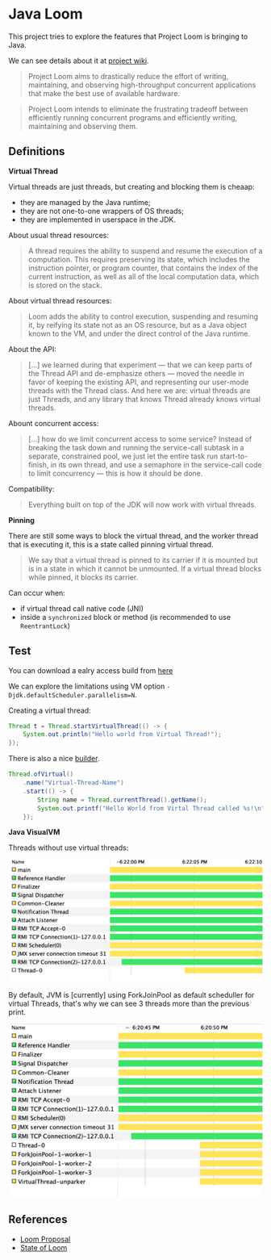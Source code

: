 # Java Loom

This project tries to explore the features that Project Loom is bringing to Java.

We can see details about it at [project wiki](https://wiki.openjdk.java.net/display/loom/Main).

> Project Loom aims to drastically reduce the effort of writing, maintaining, and observing high-throughput concurrent applications that make the best use of available hardware.

> Project Loom intends to eliminate the frustrating tradeoff between efficiently running concurrent programs and efficiently writing, maintaining and observing them.

## Definitions

**Virtual Thread**

Virtual threads are just threads, but creating and blocking them is cheaap:

- they are managed by the Java runtime;
- they are not one-to-one wrappers of OS threads;
- they are implemented in userspace in the JDK.

About usual thread resources:

> A thread requires the ability to suspend and resume the execution of a computation.
> This requires preserving its state, which includes the instruction pointer, or program counter, that contains the index of the current instruction, as well as all of the local computation data, which is stored on the stack.

About virtual thread resources:

> Loom adds the ability to control execution, suspending and resuming it, by reifying its state not as an OS resource, but as a Java object known to the VM, and under the direct control of the Java runtime.

About the API:

> [...] we learned during that experiment — that we can keep parts of the Thread API and de-emphasize others — moved the needle in favor of keeping the existing API, and representing our user-mode threads with the Thread class. And here we are: virtual threads are just Threads, and any library that knows Thread already knows virtual threads.

Abount concurrent access:

> [...] how do we limit concurrent access to some service? Instead of breaking the task down and running the service-call subtask in a separate, constrained pool, we just let the entire task run start-to-finish, in its own thread, and use a semaphore in the service-call code to limit concurrency — this is how it should be done.

Compatibility:

> Everything built on top of the JDK will now work with virtual threads.

**Pinning**

There are still some ways to block the virtual thread, and the worker thread that is executing it, this is a state called pinning virtual thread.

> We say that a virtual thread is pinned to its carrier if it is mounted but is in a state in which it cannot be unmounted. If a virtual thread blocks while pinned, it blocks its carrier.

Can occur when:

- if virtual thread call native code (JNI)
- inside a `synchronized` block or method (is recommended to use `ReentrantLock`)

## Test

You can download a ealry access build from [here](https://jdk.java.net/loom/)

We can explore the limitations using VM option `-Djdk.defaultScheduler.parallelism=N`.

Creating a virtual thread:

```java
Thread t = Thread.startVirtualThread(() -> {
	System.out.println("Hello world from Virtual Thread!");
});
```

There is also a nice [builder](https://download.java.net/java/early_access/loom/docs/api/java.base/java/lang/Thread.Builder.html).

```java
Thread.ofVirtual()
	.name("Virtual-Thread-Name")
	.start(() -> {
		String name = Thread.currentThread().getName();
		System.out.printf("Hello World from Virtal Thread called %s!\n", name);
	});
```

**Java VisualVM**

Threads without use virtual threads:

![](img/jvm-threads-without-virtual.png)

By default, JVM is [currently] using ForkJoinPool as default scheduller for virtual Threads, that's why we can see 3 threads more than the previous print.

![](img/jvm-threads-with-virtual.png)

## References

- [Loom Proposal](https://cr.openjdk.java.net/~rpressler/loom/Loom-Proposal.html)
- [State of Loom](https://cr.openjdk.java.net/~rpressler/loom/loom/sol1_part1.html)
